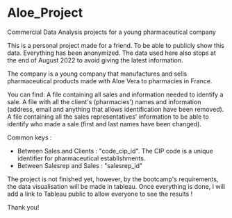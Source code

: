 # Aloe_Project
Commercial Data Analysis projects for a young pharmaceutical company

This is a personal project made for a friend. To be able to publicly show this data. Everything has been anonymized.
The data used here also stops at the end of August 2022 to avoid giving the latest information.

The company is a young company that manufactures and sells pharmaceutical products made with Aloe Vera to pharmacies in France.

You can find:
A file containing all sales and information needed to identify a sale.
A file with all the client's (pharmacies') names and information (address, email and anything that allows identification have been removed).
A file containing all the sales representatives' information to be able to identify who made a sale (first and last names have been changed).

Common keys : 
- Between Sales and Clients : "code_cip_id". The CIP code is a unique identifier for pharmaceutical establishments.
- Between Salesrep and Sales : "salesrep_id"

The project is not finished yet, however, by the bootcamp's requirements, the data visualisation will be made in tableau. Once everything is done, I will add a link to 
Tableau public to allow everyone to see the results !

Thank you!
